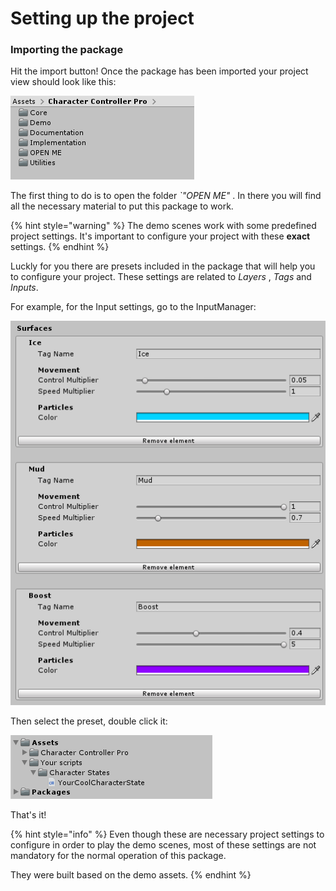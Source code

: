 # Setting up the project

### Importing the package

Hit the import button! Once the package has been imported your project view should look like this:

![Project hierarchy right after importing the asset.](../.gitbook/assets/project_hierarchy.png)

The first thing to do is to open the folder _\`"OPEN ME"_ . In there you will find all the necessary material to put this package to work.

{% hint style="warning" %}
The demo scenes work with some predefined project settings. It's important to configure your project with these **exact** settings.
{% endhint %}

Luckly for you there are presets included in the package that will help you to configure your project. These settings are related to _Layers_ , _Tags_ and _Inputs_. 



For example, for the Input settings, go to the InputManager:

![](../.gitbook/assets/imagen%20%284%29.png)

Then select the preset, double click it:

![](../.gitbook/assets/imagen%20%2819%29.png)

 That's it!

{% hint style="info" %}
Even though these are necessary project settings to configure in order to play the demo scenes, most of these settings are not mandatory for the normal operation of this package.

They were built based on the demo assets.
{% endhint %}

